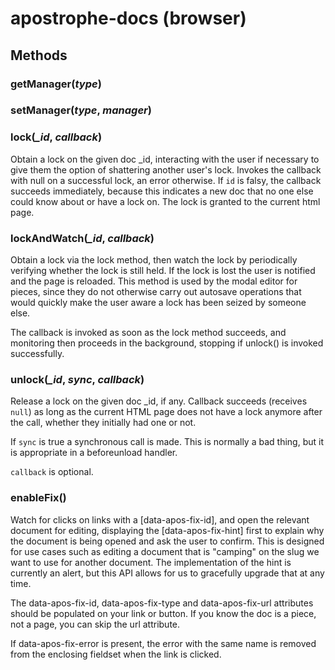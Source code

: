 # apostrophe-docs (browser)

## Methods
### getManager(*type*)

### setManager(*type*, *manager*)

### lock(*_id*, *callback*)
Obtain a lock on the given doc _id, interacting with the user
if necessary to give them the option of shattering another
user's lock. Invokes the callback with null on a successful lock,
an error otherwise. If `id` is falsy, the callback succeeds
immediately, because this indicates a new doc that no one
else could know about or have a lock on. The lock is
granted to the current html page.
### lockAndWatch(*_id*, *callback*)
Obtain a lock via the lock method, then
watch the lock by periodically verifying
whether the lock is still held. If the
lock is lost the user is notified and
the page is reloaded. This method is used
by the modal editor for pieces, since they
do not otherwise carry out autosave operations
that would quickly make the user aware a lock has
been seized by someone else.

The callback is invoked as soon as
the lock method succeeds, and monitoring
then proceeds in the background, stopping if unlock()
is invoked successfully.
### unlock(*_id*, *sync*, *callback*)
Release a lock on the given doc _id, if any.
Callback succeeds (receives `null`) as long as the
current HTML page does not have a lock anymore after
the call, whether they initially had one or not.

If `sync` is true a synchronous call is made.
This is normally a bad thing, but it is appropriate
in a beforeunload handler.

`callback` is optional.
### enableFix()
Watch for clicks on links with a [data-apos-fix-id], and open
the relevant document for editing, displaying the
[data-apos-fix-hint] first to explain why the document is being
opened and ask the user to confirm. This is designed for use cases
such as editing a document that is "camping" on the slug we want to
use for another document. The implementation of the hint is currently
an alert, but this API allows for us to gracefully upgrade that
at any time.

The data-apos-fix-id, data-apos-fix-type and data-apos-fix-url
attributes should be populated on your link or button.
If you know the doc is a piece, not a page, you can skip
the url attribute.

If data-apos-fix-error is present, the error with the same name
is removed from the enclosing fieldset when the link is clicked.
